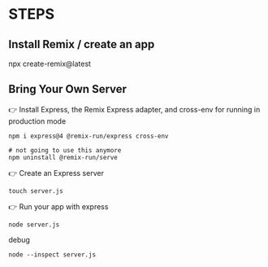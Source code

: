 # STEPS

## Install Remix / create an app

npx create-remix@latest

## Bring Your Own Server

👉 Install Express, the Remix Express adapter, and cross-env for running in production mode

```
npm i express@4 @remix-run/express cross-env

# not going to use this anymore
npm uninstall @remix-run/serve
```

👉 Create an Express server
```
touch server.js
```

👉 Run your app with express
```
node server.js
```
debug
```
node --inspect server.js
```
